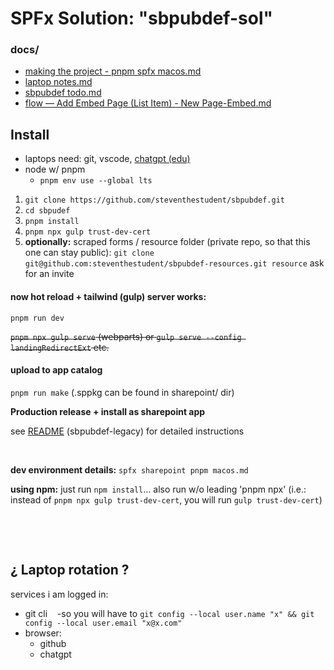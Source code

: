 # SPFx Solution: "sbpubdef-sol"

### docs/

-   [making the project - pnpm spfx macos.md](https://github.com/steventhestudent/sbpubdef/blob/main/docs/making%20the%20project%20-%20pnpm%20spfx%20macos.md)
-   [laptop notes.md](https://github.com/steventhestudent/sbpubdef/blob/main/docs/laptop%20notes.md)
-   [sbpubdef todo.md](https://github.com/steventhestudent/sbpubdef/blob/main/docs/sbpubdef%20todo.md)
-   [flow — Add Embed Page (List Item) - New Page-Embed.md](https://github.com/steventhestudent/sbpubdef/blob/main/docs/flow%20%E2%80%94%20Add%20Embed%20Page%20(List%20item)%20-%20New%20Page-Embed.md)
    &nbsp;

## Install

-   laptops need: git, vscode, [chatgpt (edu)](https://www.calstatela.edu/genai/chatgpt-edu-faq)
-   node w/ pnpm
    -   `pnpm env use --global lts`

1. `git clone https://github.com/steventhestudent/sbpubdef.git`
2. `cd sbpudef`
3. `pnpm install`
4. `pnpm npx gulp trust-dev-cert`
5. **optionally:** scraped forms / resource folder (private repo, so that this one can stay public): `git clone git@github.com:steventhestudent/sbpubdef-resources.git resource` ask for an invite

#### now hot reload + tailwind (gulp) server works:
```pnpm run dev```

~~`pnpm npx gulp serve` (webparts) or ```gulp serve --config landingRedirectExt``` etc.~~

#### upload to app catalog
```pnpm run make``` (.sppkg can be found in sharepoint/ dir)

**Production release + install as sharepoint app**

see [README](https://github.com/steventhestudent/sbpubdef-legacy.git) (sbpubdef-legacy) for detailed instructions


&nbsp;

**dev environment details:** `spfx sharepoint pnpm macos.md`

**using npm:** just run `npm install`... also run w/o leading 'pnpm npx' (i.e.: instead of `pnpm npx gulp trust-dev-cert`, you will run `gulp trust-dev-cert`)

&nbsp;

&nbsp;

## ¿ Laptop rotation ?

services i am logged in:

-   git cli &nbsp; &nbsp;-so you will have to `git config --local user.name "x" && git config --local user.email "x@x.com"`
-   browser:
    -   github
    -   chatgpt
